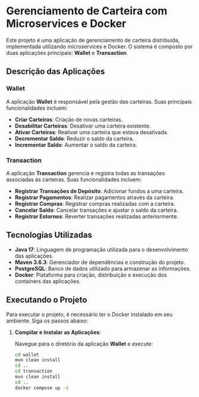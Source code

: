 # Gerenciamento de Carteira com Microservices e Docker

Este projeto é uma aplicação de gerenciamento de carteira distribuída, implementada utilizando microservices e Docker. O sistema é composto por duas aplicações principais: **Wallet** e **Transaction**.

## Descrição das Aplicações

### Wallet

A aplicação **Wallet** é responsável pela gestão das carteiras. Suas principais funcionalidades incluem:

- **Criar Carteiras**: Criação de novas carteiras.
- **Desabilitar Carteiras**: Desativar uma carteira existente.
- **Ativar Carteiras**: Reativar uma carteira que estava desativada.
- **Decrementar Saldo**: Reduzir o saldo da carteira.
- **Incrementar Saldo**: Aumentar o saldo da carteira.

### Transaction

A aplicação **Transaction** gerencia e registra todas as transações associadas às carteiras. Suas funcionalidades incluem:

- **Registrar Transações de Depósito**: Adicionar fundos a uma carteira.
- **Registrar Pagamentos**: Realizar pagamentos através da carteira.
- **Registrar Compras**: Registrar compras realizadas com a carteira.
- **Cancelar Saldo**: Cancelar transações e ajustar o saldo da carteira.
- **Registrar Estornos**: Reverter transações realizadas anteriormente.

## Tecnologias Utilizadas

- **Java 17**: Linguagem de programação utilizada para o desenvolvimento das aplicações.
- **Maven 3.6.3**: Gerenciador de dependências e construção do projeto.
- **PostgreSQL**: Banco de dados utilizado para armazenar as informações.
- **Docker**: Plataforma para criação, distribuição e execução dos containers das aplicações.

## Executando o Projeto

Para executar o projeto, é necessário ter o Docker instalado em seu ambiente. Siga os passos abaixo:

1. **Compilar e Instalar as Aplicações**:

   Navegue para o diretório da aplicação **Wallet** e execute:
   ```bash
   cd wallet
   mvn clean install
   cd ..
   cd transaction
   mvn clean install
   cd .. 
   docker compose up -d


